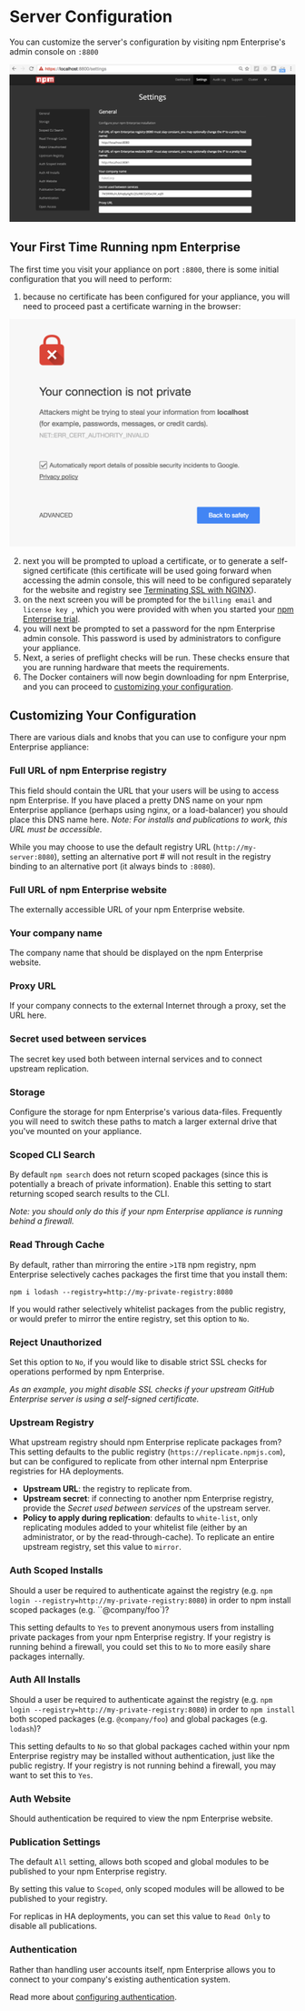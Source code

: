 # Server Configuration

You can customize the server's configuration by visiting npm
Enterprise's admin console on `:8800`

  ![Admin Console](/gitbook/images/02-settings.png)

## Your First Time Running npm Enterprise

The first time you visit your appliance on port `:8800`, there is some
initial configuration that you will need to perform:

1. because no certificate has been configured for your appliance, you
  will need to proceed past a certificate warning in the browser:

  ![Admin Console](/gitbook/images/01-security-warning.png)

2. next you will be prompted to upload a certificate, or to generate
  a self-signed certificate (this certificate will be used going forward
  when accessing the admin console, this will need to be configured
  separately for the website and registry see [Terminating SSL with NGINX]).
3. on the next screen you will be prompted for the `billing email` and
  `license key `, which you were provided with when you started your
  [npm Enterprise trial](https://www.npmjs.com/enterprise).
4. you will next be prompted to set a password for the npm Enterprise
  admin console. This password is used by administrators to configure
  your appliance.
5. Next, a series of preflight checks will be run. These checks ensure that
   you are running hardware that meets the requirements.
6. The Docker containers will now begin downloading for npm Enterprise, and
   you can proceed to [customizing your configuration](#customizing-your-configuration).

## Customizing Your Configuration

There are various dials and knobs that you can use to configure your
npm Enterprise appliance:

### Full URL of npm Enterprise registry

This field should contain the URL that your users will be using
to access npm Enterprise. If you have placed a pretty DNS name on
your npm Enterprise appliance (perhaps using nginx, or a load-balancer)
you should place this DNS name here. _Note: For installs and publications
to work, this URL must be accessible._

While you may choose to use the default registry URL
(`http://my-server:8080`), setting an alternative port # will not result
in the registry binding to an alternative port (it
  always binds to `:8080`).

### Full URL of npm Enterprise website

The externally accessible URL of your npm Enterprise website.

### Your company name

The company name that should be displayed on the npm Enterprise website.

### Proxy URL

If your company connects to the external Internet through a proxy,
set the URL here.

### Secret used between services

The secret key used both between internal services and to connect
upstream replication.

### Storage

Configure the storage for npm Enterprise's various data-files. Frequently you
will need to switch these paths to match a larger external drive that
you've mounted on your appliance.

### Scoped CLI Search

By default `npm search` does not return scoped packages (since this is
  potentially a breach of private information). Enable this setting to
start returning scoped search results to the CLI.

_Note: you should only do this if your npm Enterprise appliance is
  running behind a firewall._

### Read Through Cache

By default, rather than mirroring the entire `>1TB` npm registry,
npm Enterprise selectively caches packages the first time that you
install them:

```
npm i lodash --registry=http://my-private-registry:8080
```

If you would rather selectively whitelist packages from the public registry,
or would prefer to mirror the entire registry, set this option to `No`.

### Reject Unauthorized

Set this option to `No`, if you would like to disable strict SSL checks
for operations performed by npm Enterprise.

_As an example, you might disable SSL checks if your upstream GitHub Enterprise
server is using a self-signed certificate._

### Upstream Registry

What upstream registry should npm Enterprise replicate packages from? This setting
defaults to the public registry (`https://replicate.npmjs.com`), but can be
configured to replicate from other internal npm Enterprise registries for HA
deployments.

* **Upstream URL**: the registry to replicate from.
* **Upstream secret**: if connecting to another npm Enterprise registry, provide
  the _Secret used between services_ of the upstream server.
* **Policy to apply during replication**: defaults to `white-list`, only replicating
  modules added to your whitelist file (either by an administrator, or by the
  read-through-cache). To replicate an entire upstream registry, set this value
  to `mirror`.

### Auth Scoped Installs

Should a user be required to authenticate against the registry (e.g. `npm login --registry=http://my-private-registry:8080`) in order to npm install scoped packages (e.g. ``@company/foo`)?

This setting defaults to `Yes` to prevent anonymous users from installing private packages from your npm Enterprise registry. If your registry is running behind a firewall, you could set this to `No` to more easily share packages internally.

### Auth All Installs

Should a user be required to authenticate against the registry (e.g. `npm login --registry=http://my-private-registry:8080`) in order to `npm install` both scoped packages (e.g. `@company/foo`) and global packages (e.g. `lodash`)?

This setting defaults to `No` so that global packages cached within your npm Enterprise registry may be installed without authentication, just like the public registry. If your registry is not running behind a firewall, you may want to set this to `Yes`.

### Auth Website

Should authentication be required to view the npm Enterprise website.

### Publication Settings

The default `All` setting, allows both scoped and global modules to be
published to your npm Enterprise registry.

By setting this value to `Scoped`, only scoped modules will be allowed to
be published to your registry.

For replicas in HA deployments, you can set this value to `Read Only` to
disable all publications.

### Authentication

Rather than handling user accounts itself, npm Enterprise allows
you to connect to your company's existing authentication system.

Read more about [configuring authentication].

[configuring authentication]: /up-and-running/auth/
[Terminating SSL with NGINX]: /tutorials/nginx.html
